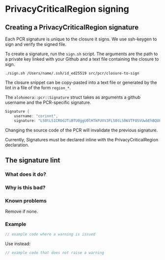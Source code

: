 # PrivacyCriticalRegion signing
## Creating a PrivacyCriticalRegion signature
Each PCR signature is unique to the closure it signs. We use ssh-keygen to sign and verify the signed file. 

To create a signature, run the `sign.sh` script.
The arguments are the path to a private key linked with your Github and a text file containing the closure to sign. 
<!--- Make code --->
    ./sign.sh /Users/name/.ssh/id_ed25519 src/pcr/closure-to-sign 

The closure snippet can be copy-pasted into a text file or generated by the lint in a file of the form `region_*`.

The `alohomora::pcr::Signature` struct takes as arguments a github username and the PCR-specific signature. 
```rust
Signature {
    username: "corinnt", 
    signature: "LS0tLS1CRUdJTiBTU0ggU0lHTkFUVVJFLS0tLS0KVTFOSVUwbEhBQUFBQVFBQUFETUFBQUFMYzNOb0xXVmtNalUxTVRrQUFBQWd6dGJjeE9zVzlOL09Fd2c3Y3BKZ3dUQnFMNgpGazI2ZVB2Rm1ZaXpRRjM1VUFBQUFFWm1sc1pRQUFBQUFBQUFBR2MyaGhOVEV5QUFBQVV3QUFBQXR6YzJndFpXUXlOVFV4Ck9RQUFBRUNqRStac3YzcUhROG8zL1ZOVmxacVB5MzV4REI3Ti9FVkljaFB4bllXZWFqQjQ4WC9Dc1VpcG1RN0N2RHNucXkKV1REandZVHlVUThxUWJMR0VCelJzRwotLS0tLUVORCBTU0ggU0lHTkFUVVJFLS0tLS0K"}
```

Changing the source code of the PCR will invalidate the previous signature. 

Currently, Signatures must be declared inline with the PrivacyCriticalRegion declaration.

## The signature lint

### What does it do?

### Why is this bad?

### Known problems
Remove if none.

### Example
```rust
// example code where a warning is issued
```
Use instead:
```rust
// example code that does not raise a warning
```
